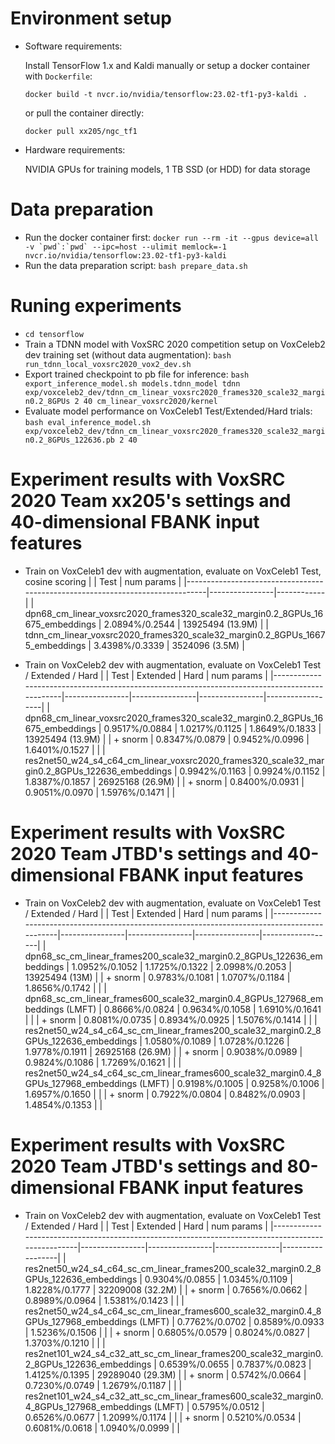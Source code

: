 # Environment setup

* Software requirements:

    Install TensorFlow 1.x and Kaldi manually or setup a docker container with ``Dockerfile``:

    ``docker build -t nvcr.io/nvidia/tensorflow:23.02-tf1-py3-kaldi .``

    or pull the container directly:

    ``docker pull xx205/ngc_tf1``

* Hardware requirements:

    NVIDIA GPUs for training models, 1 TB SSD (or HDD) for data storage


# Data preparation

* Run the docker container first: ``docker run --rm -it --gpus device=all -v `pwd`:`pwd` --ipc=host --ulimit memlock=-1 nvcr.io/nvidia/tensorflow:23.02-tf1-py3-kaldi``
* Run the data preparation script: ``bash prepare_data.sh``


# Runing experiments

* ``cd tensorflow``
* Train a TDNN model with VoxSRC 2020 competition setup on VoxCeleb2 dev training set (without data augmentation): ``bash run_tdnn_local_voxsrc2020_vox2_dev.sh``
* Export trained checkpoint to pb file for inference: ``bash export_inference_model.sh models.tdnn_model tdnn exp/voxceleb2_dev/tdnn_cm_linear_voxsrc2020_frames320_scale32_margin0.2_8GPUs 2 40 cm_linear_voxsrc2020/kernel``
* Evaluate model performance on VoxCeleb1 Test/Extended/Hard trials: ``bash eval_inference_model.sh exp/voxceleb2_dev/tdnn_cm_linear_voxsrc2020_frames320_scale32_margin0.2_8GPUs_122636.pb 2 40``

# Experiment results with VoxSRC 2020 Team xx205's settings and 40-dimensional FBANK input features

* Train on VoxCeleb1 dev with augmentation, evaluate on VoxCeleb1 Test, cosine scoring 
    |                                                                               | Test           | num params |
    |-------------------------------------------------------------------------------|----------------|------------|
    | dpn68_cm_linear_voxsrc2020_frames320_scale32_margin0.2_8GPUs_16675_embeddings | 2.0894%/0.2544 | 13925494 (13.9M)   |
    | tdnn_cm_linear_voxsrc2020_frames320_scale32_margin0.2_8GPUs_16675_embeddings  | 3.4398%/0.3339 | 3524096 (3.5M)   |

* Train on VoxCeleb2 dev with augmentation, evaluate on VoxCeleb1 Test / Extended / Hard
    |                                                                                               | Test           | Extended       | Hard           | num params       |
    |-----------------------------------------------------------------------------------------------|----------------|----------------|----------------|------------------|
    | dpn68_cm_linear_voxsrc2020_frames320_scale32_margin0.2_8GPUs_16675_embeddings                 | 0.9517%/0.0884 | 1.0217%/0.1125 | 1.8649%/0.1833 | 13925494 (13.9M) |
    | + snorm                                                                                       | 0.8347%/0.0879 | 0.9452%/0.0996 | 1.6401%/0.1527 |                  |
    | res2net50_w24_s4_c64_cm_linear_voxsrc2020_frames320_scale32_margin0.2_8GPUs_122636_embeddings | 0.9942%/0.1163 | 0.9924%/0.1152 | 1.8387%/0.1857 | 26925168 (26.9M) |
    | + snorm                                                                                       | 0.8400%/0.0931 | 0.9051%/0.0970 | 1.5976%/0.1471 |                  |

# Experiment results with VoxSRC 2020 Team JTBD's settings and 40-dimensional FBANK input features

* Train on VoxCeleb2 dev with augmentation, evaluate on VoxCeleb1 Test / Extended / Hard
    |                                                                                              | Test           | Extended       | Hard           | num params       |
    |----------------------------------------------------------------------------------------------|----------------|----------------|----------------|------------------|
    | dpn68_sc_cm_linear_frames200_scale32_margin0.2_8GPUs_122636_embeddings                       | 1.0952%/0.1052 | 1.1725%/0.1322 | 2.0998%/0.2053 | 13925494 (13M)   |
    | + snorm                                                                                      | 0.9783%/0.1081 | 1.0707%/0.1184 | 1.8656%/0.1742 |                  |
    | dpn68_sc_cm_linear_frames600_scale32_margin0.4_8GPUs_127968_embeddings (LMFT)                | 0.8666%/0.0824 | 0.9634%/0.1058 | 1.6910%/0.1641 |                  |
    | + snorm                                                                                      | 0.8081%/0.0735 | 0.8934%/0.0925 | 1.5076%/0.1414 |                  |
    | res2net50_w24_s4_c64_sc_cm_linear_frames200_scale32_margin0.2_8GPUs_122636_embeddings        | 1.0580%/0.1089 | 1.0728%/0.1226 | 1.9778%/0.1911 | 26925168 (26.9M) |
    | + snorm                                                                                      | 0.9038%/0.0989 | 0.9824%/0.1086 | 1.7269%/0.1621 |                  |
    | res2net50_w24_s4_c64_sc_cm_linear_frames600_scale32_margin0.4_8GPUs_127968_embeddings (LMFT) | 0.9198%/0.1005 | 0.9258%/0.1006 | 1.6957%/0.1650 |                  |
    | + snorm                                                                                      | 0.7922%/0.0804 | 0.8482%/0.0903 | 1.4854%/0.1353 |                  |



# Experiment results with VoxSRC 2020 Team JTBD's settings and 80-dimensional FBANK input features

* Train on VoxCeleb2 dev with augmentation, evaluate on VoxCeleb1 Test / Extended / Hard
    |                                                                                                   | Test           | Extended       | Hard           | num params       |
    |---------------------------------------------------------------------------------------------------|----------------|----------------|----------------|------------------|
    | res2net50_w24_s4_c64_sc_cm_linear_frames200_scale32_margin0.2_8GPUs_122636_embeddings             | 0.9304%/0.0855 | 1.0345%/0.1109 | 1.8228%/0.1777 | 32209008 (32.2M) |
    | + snorm                                                                                           | 0.7656%/0.0662 | 0.8989%/0.0964 | 1.5381%/0.1423 |                  |
    | res2net50_w24_s4_c64_sc_cm_linear_frames600_scale32_margin0.4_8GPUs_127968_embeddings (LMFT)      | 0.7762%/0.0702 | 0.8589%/0.0933 | 1.5236%/0.1506 |                  |
    | + snorm                                                                                           | 0.6805%/0.0579 | 0.8024%/0.0827 | 1.3703%/0.1210 |                  |
    | res2net101_w24_s4_c32_att_sc_cm_linear_frames200_scale32_margin0.2_8GPUs_122636_embeddings        | 0.6539%/0.0655 | 0.7837%/0.0823 | 1.4125%/0.1395 | 29289040 (29.3M) |
    | + snorm                                                                                           | 0.5742%/0.0664 | 0.7230%/0.0749 | 1.2679%/0.1187 |                  |
    | res2net101_w24_s4_c32_att_sc_cm_linear_frames600_scale32_margin0.4_8GPUs_127968_embeddings (LMFT) | 0.5795%/0.0512 | 0.6526%/0.0677 | 1.2099%/0.1174 |                  |
    | + snorm                                                                                           | 0.5210%/0.0534 | 0.6081%/0.0618 | 1.0940%/0.0999 |                  |
